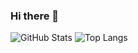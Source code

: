 ### Hi there 👋

<!--
**DimasNuryadin/DimasNuryadin** is a ✨ _special_ ✨ repository because its `README.md` (this file) appears on your GitHub profile.

Here are some ideas to get you started:

- 🔭 I’m currently working on ...
- 🌱 I’m currently learning ...
- 👯 I’m looking to collaborate on ...
- 🤔 I’m looking for help with ...
- 💬 Ask me about ...
- 📫 How to reach me: ...
- 😄 Pronouns: ...
- ⚡ Fun fact: ...
-->

![GitHub Stats](https://github-readme-stats.vercel.app/api?username=DimasNuryadin&theme=gotham)
![Top Langs](https://github-readme-stats.vercel.app/api/top-langs/?username=DimasNuryadin&theme=gotham)
